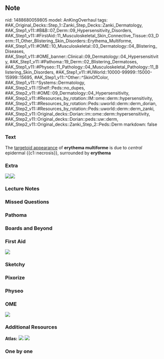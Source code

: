 ## Note
nid: 1488680059805
model: AnKingOverhaul
tags: #AK_Original_Decks::Step_1::Zanki_Step_Decks::Zanki_Dermatology, #AK_Step1_v11::#B&B::07_Derm::09_Hypersensitivity_Disorders, #AK_Step1_v11::#FirstAid::11_Musculoskeletal_Skin_Connective_Tissue::03_Derm::11_Other_Blistering_Skin_Disorders::Erythema_Multiforme, #AK_Step1_v11::#OME::10_Musculoskeletal::03_Dermatology::04_Blistering_Diseases, #AK_Step1_v11::#OME_banner::Clinical::09_Dermatology::04_Hypersensitivity, #AK_Step1_v11::#Pathoma::19_Derm::02_Blistering_Dermatoses, #AK_Step1_v11::#Physeo::11_Pathology::04_Musculoskeletal_Pathology::11_Blistering_Skin_Disorders, #AK_Step1_v11::#UWorld::10000-99999::15000-15999::15695, #AK_Step1_v11::^Other::^SkinOfColor, #AK_Step1_v11::^Systems::Dermatology, #AK_Step2_v11::!Shelf::Peds::no_dupes, #AK_Step2_v11::#OME::09_Dermatology::04_Hypersensitivity, #AK_Step2_v11::#Resources_by_rotation::IM::ome::derm::hypersensitivity, #AK_Step2_v11::#Resources_by_rotation::Peds::uworld::derm::derm_dorian, #AK_Step2_v11::#Resources_by_rotation::Peds::uworld::derm::derm_zanki, #AK_Step2_v11::Original_decks::Dorian::im::ome::derm::hypersensitivity, #AK_Step2_v11::Original_decks::Dorian::peds::uw::derm, #AK_Step2_v11::Original_decks::Zanki_Step_2::Peds::Derm
markdown: false

### Text
<div>
  The <u>targetoid appearance</u> of <b>erythema multiforme</b> is
  due to <i>central</i> epidermal {{c1::necrosis}}, surrounded by
  <b>erythema</b>
</div>

### Extra
<img src="paste-631527696236984.jpg"><img src=
"paste-f224c247c2c9991535e1b8920d829f2b26906591.png">

### Lecture Notes


### Missed Questions


### Pathoma


### Boards and Beyond


### First Aid
<img src="tmp8ThX18.png">

### Sketchy


### Pixorize


### Physeo


### OME
<div class="ome-widget">
  <a href=
  "https://onlinemeded.org/spa/dermatology/hypersensitivity/acquire?ref=anki">
  <img src="_OME_AnkiFlashcards_Lesson_5.png"></a>
</div>

### Additional Resources
<b>Atlas:</b> <img src="tmptydCe2.png" class="resizer"> <img src=
"tmpcCIKxp.png" class="resizer">

### One by one

